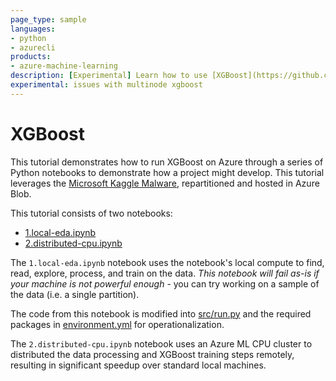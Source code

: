 ```yaml
---
page_type: sample
languages:
- python
- azurecli
products:
- azure-machine-learning
description: [Experimental] Learn how to use [XGBoost](https://github.com/dmlc/xgboost) with Azure ML.
experimental: issues with multinode xgboost
---
```


# XGBoost

This tutorial demonstrates how to run XGBoost on Azure through a series of Python notebooks to demonstrate how a project might develop. This tutorial leverages the [Microsoft Kaggle Malware](https://kaggle.com/c/microsoft-malware-prediction), repartitioned and hosted in Azure Blob.

This tutorial consists of two notebooks:

- [1.local-eda.ipynb](1.local-eda.ipynb)
- [2.distributed-cpu.ipynb](2.distributed-cpu.ipynb)

The ``1.local-eda.ipynb`` notebook uses the notebook's local compute to find, read, explore, process, and train on the data. *This notebook will fail as-is if your machine is not powerful enough* - you can try working on a sample of the data (i.e. a single partition).

The code from this notebook is modified into [src/run.py](src/run.py) and the required packages in [environment.yml](environment.yml) for operationalization.

The ``2.distributed-cpu.ipynb`` notebook uses an Azure ML CPU cluster to distributed the data processing and XGBoost training steps remotely, resulting in significant speedup over standard local machines.
